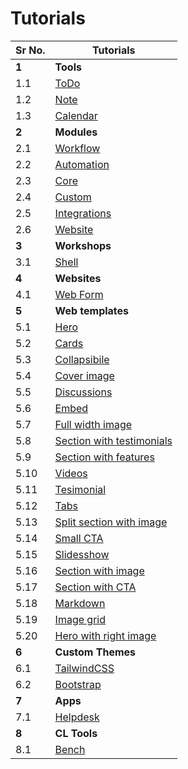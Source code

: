 # Tutorials

| Sr No. | Tutorials   |                         
|------|------------------------------|
| **1** |          **Tools**           |
| 1.1    | [ToDo](./tutorials/todo.md)   |
| 1.2    | [Note](./tutorials/notes.md)    |   
| 1.3    | [Calendar](./tutorials/calender.md) |
| **2**  | **Modules**  |               
| 2.1    | [Workflow](./tutorials/workflow.md)|
| 2.2    | [Automation](./tutorials/automation.md)|
| 2.3   | [Core](./tutorials/core.md)|
| 2.4   | [Custom](./tutorials/custom.md)|
| 2.5   | [Integrations](./tutorials/integrations.md) |
| 2.6   | [Website](./tutorials/website.md)|
| **3** |  **Workshops**|
| 3.1   | [Shell](./tutorials/shell.md) |
| **4**    | **Websites**|
| 4.1   | [Web Form](./tutorials/webform.md) |
| **5** | **Web templates**  |
| 5.1 |  [Hero](./webtemplates/hero.md) |
| 5.2 |  [Cards](./webtemplates/cards.md) |
| 5.3 |  [Collapsibile](./webtemplates/collapsibile.md) |
| 5.4 |  [Cover image](./webtemplates/coverimage.md) |
| 5.5 |  [Discussions](./webtemplates/discussions.md) |
| 5.6 |  [Embed](./webtemplates/embed.md) |
| 5.7 |  [Full width image](./webtemplates/fullwidthimage.md) |
| 5.8 |  [Section with testimonials](./webtemplates/sectiontestimonials.md) |
| 5.9 |  [Section with features](./webtemplates/sectionwithfeatures.md) |
| 5.10 |  [Videos](./webtemplates/videos.md) |
| 5.11 |  [Tesimonial](./webtemplates/testimonial.md) |
| 5.12 |  [Tabs](./webtemplates/tabs.md) |
| 5.13 |  [Split section with image](./webtemplates/split-sections-with-image.md) |
| 5.14 |  [Small CTA](./webtemplates/smallcta.md) |
| 5.15 |  [Slidesshow](./webtemplates/slides.md) |
| 5.16 |  [Section with image](./webtemplates/sectionwithimage.md) |
| 5.17 |  [Section with CTA](./webtemplates/sectionwithcta.md) |
| 5.18 |  [Markdown](./webtemplates/markdown.md) |
| 5.19 |  [Image grid](./webtemplates/imagegrid.md) |
| 5.20 |  [Hero with right image](./webtemplates/herorightimage.md) |
| **6**| **Custom Themes**|
| 6.1  | [TailwindCSS](./themes/tailwind-custom-theme.md) |
| 6.2  | [Bootstrap](./themes/bootstrap-custom-theme.md) |
| **7** | **Apps** |
| 7.1  | [Helpdesk](./apps/helpdesk.md) |
| **8** | **CL Tools** |
| 8.1  | [Bench](./command-line-tools/bench.md) |
